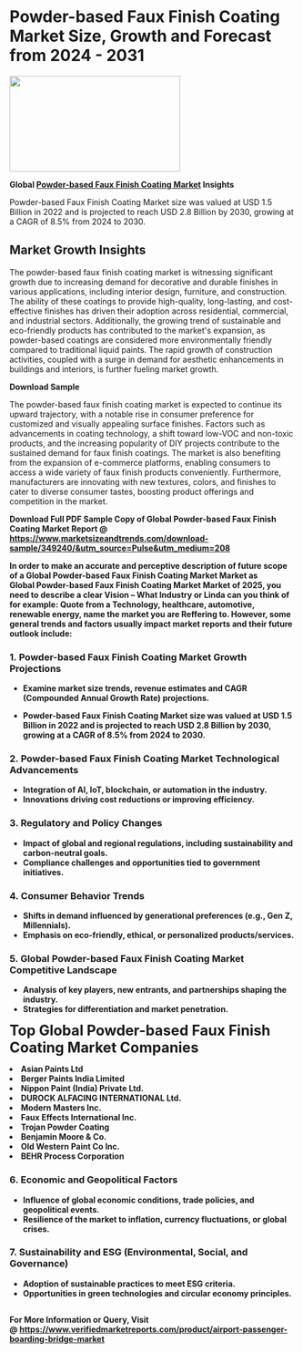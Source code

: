 <H1>Powder-based Faux Finish Coating Market Size, Growth and Forecast from 2024 - 2031</H1><img class="aligncenter size-medium wp-image-584254" src="https://thirdeyenews.in/wp-content/uploads/2024/09/Global-Market-Research-300x168.jpeg" alt="" width="300" height="168" /><p><strong>Global&nbsp;<a href="https://www.marketsizeandtrends.com/download-sample/349240/&amp;utm_source=Pulse&amp;utm_medium=208">Powder-based Faux Finish Coating Market</a> Insights</strong></p><p>Powder-based Faux Finish Coating Market size was valued at USD 1.5 Billion in 2022 and is projected to reach USD 2.8 Billion by 2030, growing at a CAGR of 8.5% from 2024 to 2030.</p><p><h2>Market Growth Insights</h2> <p>The powder-based faux finish coating market is witnessing significant growth due to increasing demand for decorative and durable finishes in various applications, including interior design, furniture, and construction. The ability of these coatings to provide high-quality, long-lasting, and cost-effective finishes has driven their adoption across residential, commercial, and industrial sectors. Additionally, the growing trend of sustainable and eco-friendly products has contributed to the market's expansion, as powder-based coatings are considered more environmentally friendly compared to traditional liquid paints. The rapid growth of construction activities, coupled with a surge in demand for aesthetic enhancements in buildings and interiors, is further fueling market growth.</p> <p><strong>Download Sample</strong></p> <p>The powder-based faux finish coating market is expected to continue its upward trajectory, with a notable rise in consumer preference for customized and visually appealing surface finishes. Factors such as advancements in coating technology, a shift toward low-VOC and non-toxic products, and the increasing popularity of DIY projects contribute to the sustained demand for faux finish coatings. The market is also benefiting from the expansion of e-commerce platforms, enabling consumers to access a wide variety of faux finish products conveniently. Furthermore, manufacturers are innovating with new textures, colors, and finishes to cater to diverse consumer tastes, boosting product offerings and competition in the market.</p> <p><strong></p><p><span class=""><strong>Download Full PDF Sample Copy of Global Powder-based Faux Finish Coating Market Report</strong> @ <a href="https://www.marketsizeandtrends.com/download-sample/349240/&amp;utm_source=Pulse&amp;utm_medium=208" target="_blank">https://www.marketsizeandtrends.com/download-sample/349240/&amp;utm_source=Pulse&amp;utm_medium=208</a></span></p><p>In order to make an accurate and perceptive description of future scope of a Global&nbsp;Powder-based Faux Finish Coating Market Market as Global&nbsp;Powder-based Faux Finish Coating Market Market of 2025, you need to describe a clear Vision &ndash; What Industry or Linda can you think of for example: Quote from a Technology, healthcare, automotive, renewable energy, name the market you are Reffering to. However, some general trends and factors usually impact market reports and their future outlook include:</p><h3>1.&nbsp;<strong>Powder-based Faux Finish Coating Market Growth Projections</strong></h3><ul><li>Examine market size trends, revenue estimates and CAGR (Compounded Annual Growth Rate) projections.</li><li><p>Powder-based Faux Finish Coating Market size was valued at USD 1.5 Billion in 2022 and is projected to reach USD 2.8 Billion by 2030, growing at a CAGR of 8.5% from 2024 to 2030.</p></li></ul><h3>2.&nbsp;<strong>Powder-based Faux Finish Coating Market Technological Advancements</strong></h3><ul><li>Integration of AI, IoT, blockchain, or automation in the industry.</li><li>Innovations driving cost reductions or improving efficiency.</li></ul><h3>3.&nbsp;<strong>Regulatory and Policy Changes</strong></h3><ul><li>Impact of global and regional regulations, including sustainability and carbon-neutral goals.</li><li>Compliance challenges and opportunities tied to government initiatives.</li></ul><h3>4.&nbsp;<strong>Consumer Behavior Trends</strong></h3><ul><li>Shifts in demand influenced by generational preferences (e.g., Gen Z, Millennials).</li><li>Emphasis on eco-friendly, ethical, or personalized products/services.</li></ul><h3>5.&nbsp;<strong>Global Powder-based Faux Finish Coating Market Competitive Landscape</strong></h3><ul><li>Analysis of key players, new entrants, and partnerships shaping the industry.</li><li>Strategies for differentiation and market penetration.</li></ul><p data-pm-slice="1 1 []"><span style="color: inherit; font-family: inherit; font-size: 25px;">Top Global Powder-based Faux Finish Coating Market Companies</span></p><div class="" data-test-id=""><p><li>Asian Paints Ltd</li><li> Berger Paints India Limited</li><li> Nippon Paint (India) Private Ltd.</li><li> DUROCK ALFACING INTERNATIONAL Ltd.</li><li> Modern Masters Inc.</li><li> Faux Effects International Inc.</li><li> Trojan Powder Coating</li><li> Benjamin Moore & Co.</li><li> Old Western Paint Co Inc.</li><li> BEHR Process Corporation</li></p></div><h3>6.&nbsp;<strong>Economic and Geopolitical Factors</strong></h3><ul><li>Influence of global economic conditions, trade policies, and geopolitical events.</li><li>Resilience of the market to inflation, currency fluctuations, or global crises.</li></ul><h3>7.&nbsp;<strong>Sustainability and ESG (Environmental, Social, and Governance)</strong></h3><ul><li>Adoption of sustainable practices to meet ESG criteria.</li><li>Opportunities in green technologies and circular economy principles.</li></ul><h2><strong style="font-size: 14px;">For More Information or Query, Visit @&nbsp;</strong><a style="background-color: #ffffff; font-size: 14px;" href="https://www.marketsizeandtrends.com/report/powder-based-faux-finish-coating-market/" target="_blank">https://www.verifiedmarketreports.com/product/airport-passenger-boarding-bridge-market</a></h2>
